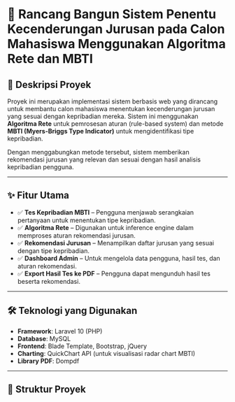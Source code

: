 # 📌 Rancang Bangun Sistem Penentu Kecenderungan Jurusan pada Calon Mahasiswa Menggunakan Algoritma Rete dan MBTI  

## 📖 Deskripsi Proyek  
Proyek ini merupakan implementasi sistem berbasis web yang dirancang untuk membantu calon mahasiswa menentukan kecenderungan jurusan yang sesuai dengan kepribadian mereka. Sistem ini menggunakan **Algoritma Rete** untuk pemrosesan aturan (rule-based system) dan metode **MBTI (Myers-Briggs Type Indicator)** untuk mengidentifikasi tipe kepribadian.  

Dengan menggabungkan metode tersebut, sistem memberikan rekomendasi jurusan yang relevan dan sesuai dengan hasil analisis kepribadian pengguna.  

---

## ✨ Fitur Utama  
- ✅ **Tes Kepribadian MBTI** – Pengguna menjawab serangkaian pertanyaan untuk menentukan tipe kepribadian.  
- ✅ **Algoritma Rete** – Digunakan untuk inference engine dalam memproses aturan rekomendasi jurusan.  
- ✅ **Rekomendasi Jurusan** – Menampilkan daftar jurusan yang sesuai dengan tipe kepribadian.  
- ✅ **Dashboard Admin** – Untuk mengelola data pengguna, hasil tes, dan aturan rekomendasi.  
- ✅ **Export Hasil Tes ke PDF** – Pengguna dapat mengunduh hasil tes beserta rekomendasi.  

---

## 🛠️ Teknologi yang Digunakan  
- **Framework**: Laravel 10 (PHP)  
- **Database**: MySQL  
- **Frontend**: Blade Template, Bootstrap, jQuery  
- **Charting**: QuickChart API (untuk visualisasi radar chart MBTI)  
- **Library PDF**: Dompdf  

---

## 📂 Struktur Proyek  
